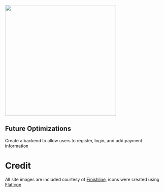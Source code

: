 <img src="https://user-images.githubusercontent.com/25889133/62447670-b9750f00-b71a-11e9-8e0b-4a9a1f534308.png" width="360" height="360">


## Future Optimizations
Create a backend to allow users to register, login, and add payment information

# Credit
All site images are included courtesy of [Finishline](https://www.finishline.com/), icons were created using [Flaticon](https://www.flaticon.com/).
